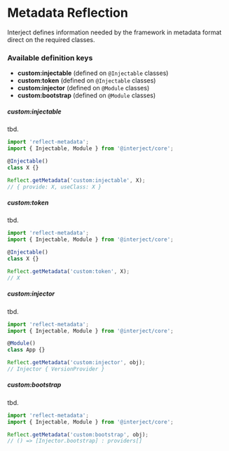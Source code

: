 # Metadata Reflection

Interject defines information needed by the framework in metadata format direct on the required classes.

### Available definition keys

* **custom:injectable** (defined on `@Injectable` classes)
* **custom:token** (defined on `@Injectable` classes)
* **custom:injector** (defined on `@Module` classes)
* **custom:bootstrap** (defined on `@Module` classes)

##### custom:injectable
tbd.

```ts
import 'reflect-metadata';
import { Injectable, Module } from '@interject/core';

@Injectable()
class X {}

Reflect.getMetadata('custom:injectable', X);
// { provide: X, useClass: X }
```

##### custom:token
tbd.

```ts
import 'reflect-metadata';
import { Injectable, Module } from '@interject/core';

@Injectable()
class X {}

Reflect.getMetadata('custom:token', X);
// X
```

##### custom:injector
tbd.

```ts
import 'reflect-metadata';
import { Injectable, Module } from '@interject/core';

@Module()
class App {}

Reflect.getMetadata('custom:injector', obj);
// Injector { VersionProvider }
```

##### custom:bootstrap
tbd.

```ts
import 'reflect-metadata';
import { Injectable, Module } from '@interject/core';

Reflect.getMetadata('custom:bootstrap', obj);
// () => [Injector.bootstrap] : providers[]
```
